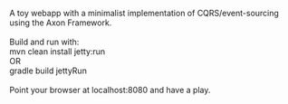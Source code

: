 A toy webapp with a minimalist implementation of CQRS/event-sourcing using the Axon Framework.<br />
<br />
Build and run with:<br />
mvn clean install jetty:run<br />
OR<br />
gradle build jettyRun<br />
<br />
Point your browser at localhost:8080 and have a play.
